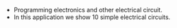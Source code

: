* Programming electronics and other electrical circuit.  
* In this application we show 10 simple electrical circuits.
